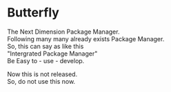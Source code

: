 # Butterfly
The Next Dimension Package Manager.  
Following many many already exists Package Manager.  
So, this can say as like this  
"Intergrated Package Manager"  
Be Easy to - use - develop.  
  
  
Now this is not released.  
So, do not use this now.
